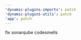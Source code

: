 ```yaml
---
'dynamic-plugins-imports': patch
'dynamic-plugins-utils': patch
'app': patch
---
```


fix sonarqube codesmells
